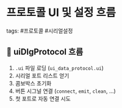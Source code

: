 # 프로토콜 UI 및 설정 흐름
tags: #프로토콜 #시리얼설정

## 🔌 uiDlgProtocol 흐름

1. `.ui` 파일 로딩 (`ui_data_protocol.ui`)
2. 시리얼 포트 리스트 얻기
3. 콤보박스 초기화
4. 버튼 시그널 연결 (`connect`, `emit`, `clean`, ...)
5. 첫 포트로 자동 연결 시도
